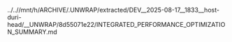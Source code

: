 ../..//mnt/h/ARCHIVE/.UNWRAP/extracted/DEV__2025-08-17__1833__host-duri-head/__UNWRAP/8d55071e22/INTEGRATED_PERFORMANCE_OPTIMIZATION_SUMMARY.md